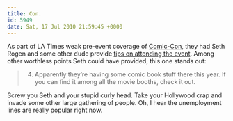 ```yaml
---
title: Con.
id: 5949
date: Sat, 17 Jul 2010 21:59:45 +0000
---
```


As part of LA Times weak pre-event coverage of [Comic-Con](http://www.comic-con.org/), they had Seth Rogen and some other dude provide [tips on attending the event](http://www.latimes.com/entertainment/news/la-ca-survival-20100718,0,813008.story). Among other worthless points Seth could have provided, this one stands out:

> 4. Apparently they’re having some comic book stuff there this year. If you can find it among all the movie booths, check it out.

Screw you Seth and your stupid curly head. Take your Hollywood crap and invade some other large gathering of people. Oh, I hear the unemployment lines are really popular right now.





